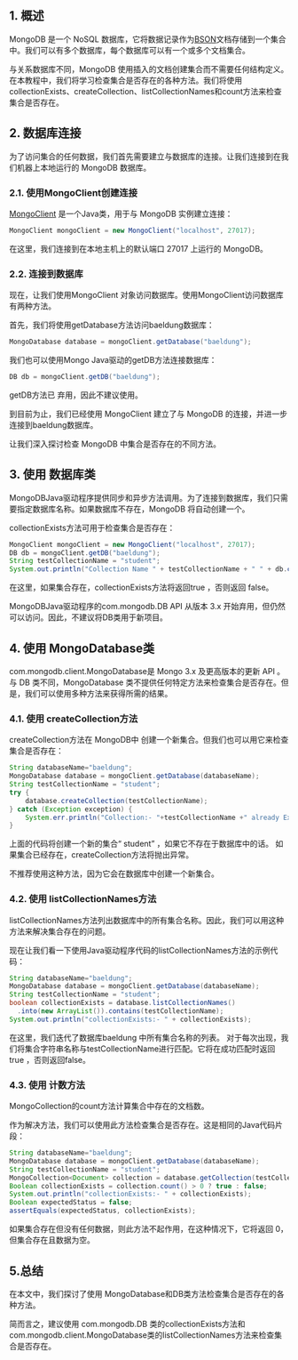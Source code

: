## 1. 概述

MongoDB 是一个 NoSQL 数据库，它将数据记录作为[BSON](https://www.baeldung.com/mongodb-bson)文档存储到一个集合中。我们可以有多个数据库，每个数据库可以有一个或多个文档集合。

与关系数据库不同，MongoDB 使用插入的文档创建集合而不需要任何结构定义。在本教程中，我们将学习检查集合是否存在的各种方法。我们将使用collectionExists、createCollection、listCollectionNames和count方法来检查集合是否存在。

## 2. 数据库连接

为了访问集合的任何数据，我们首先需要建立与数据库的连接。让我们连接到在我们机器上本地运行的 MongoDB 数据库。

### 2.1. 使用MongoClient创建连接

[MongoClient](https://docs.mongodb.com/drivers/java-drivers/) 是一个Java类，用于与 MongoDB 实例建立连接：

```java
MongoClient mongoClient = new MongoClient("localhost", 27017);
```

在这里，我们连接到在本地主机上的默认端口 27017 上运行的 MongoDB。

### 2.2. 连接到数据库

现在，让我们使用MongoClient 对象访问数据库。使用MongoClient访问数据库有两种方法。

首先，我们将使用getDatabase方法访问baeldung数据库：

```java
MongoDatabase database = mongoClient.getDatabase("baeldung");
```

我们也可以使用Mongo Java驱动的getDB方法连接数据库：

```java
DB db = mongoClient.getDB("baeldung");
```

getDB方法已 弃用，因此不建议使用。

到目前为止，我们已经使用 MongoClient 建立了与 MongoDB 的连接，并进一步连接到baeldung数据库。

让我们深入探讨检查 MongoDB 中集合是否存在的不同方法。

## 3. 使用 数据库类

MongoDBJava驱动程序提供同步和异步方法调用。为了连接到数据库，我们只需要指定数据库名称。如果数据库不存在，MongoDB 将自动创建一个。

collectionExists方法可用于检查集合是否存在：

```java
MongoClient mongoClient = new MongoClient("localhost", 27017);
DB db = mongoClient.getDB("baeldung");
String testCollectionName = "student";
System.out.println("Collection Name " + testCollectionName + " " + db.collectionExists(testCollectionName));
```

在这里，如果集合存在，collectionExists方法将返回true ，否则返回 false。

MongoDBJava驱动程序的com.mongodb.DB API 从版本 3.x 开始弃用，但仍然可以访问。因此，不建议将DB类用于新项目。

## 4. 使用 MongoDatabase类

com.mongodb.client.MongoDatabase是 Mongo 3.x 及更高版本的更新 API 。与 DB 类不同，MongoDatabase 类不提供任何特定方法来检查集合是否存在。但是，我们可以使用多种方法来获得所需的结果。

### 4.1. 使用 createCollection方法

createCollection方法在 MongoDB中 创建一个新集合。但我们也可以用它来检查集合是否存在：

```java
String databaseName="baeldung";
MongoDatabase database = mongoClient.getDatabase(databaseName);
String testCollectionName = "student";
try {
    database.createCollection(testCollectionName);
} catch (Exception exception) {
    System.err.println("Collection:- "+testCollectionName +" already Exists");
}
```

上面的代码将创建一个新的集合“ student” ，如果它不存在于数据库中的话。 如果集合已经存在，createCollection方法将抛出异常。

不推荐使用这种方法，因为它会在数据库中创建一个新集合。

### 4.2. 使用 listCollectionNames方法

listCollectionNames方法列出数据库中的所有集合名称。因此，我们可以用这种方法来解决集合存在的问题。

现在让我们看一下使用Java驱动程序代码的listCollectionNames方法的示例代码：

```java
String databaseName="baeldung";
MongoDatabase database = mongoClient.getDatabase(databaseName);
String testCollectionName = "student";
boolean collectionExists = database.listCollectionNames()
  .into(new ArrayList()).contains(testCollectionName);
System.out.println("collectionExists:- " + collectionExists);
```

在这里，我们迭代了数据库baeldung 中所有集合名称的列表。 对于每次出现，我们将集合字符串名称与testCollectionName进行匹配。它将在成功匹配时返回true ，否则返回false。

### 4.3. 使用 计数方法

MongoCollection的count方法计算集合中存在的文档数。

作为解决方法，我们可以使用此方法检查集合是否存在。这是相同的Java代码片段：

```java
String databaseName="baeldung";
MongoDatabase database = mongoClient.getDatabase(databaseName);
String testCollectionName = "student";
MongoCollection<Document> collection = database.getCollection(testCollectionName);
Boolean collectionExists = collection.count() > 0 ? true : false;
System.out.println("collectionExists:- " + collectionExists);
Boolean expectedStatus = false;
assertEquals(expectedStatus, collectionExists);
```

如果集合存在但没有任何数据，则此方法不起作用，在这种情况下，它将返回 0，但集合存在且数据为空。

## 5.总结

在本文中，我们探讨了使用 MongoDatabase和DB类方法检查集合是否存在的各种方法。

简而言之，建议使用 com.mongodb.DB 类的collectionExists方法和com.mongodb.client.MongoDatabase类的listCollectionNames方法来检查集合是否存在。